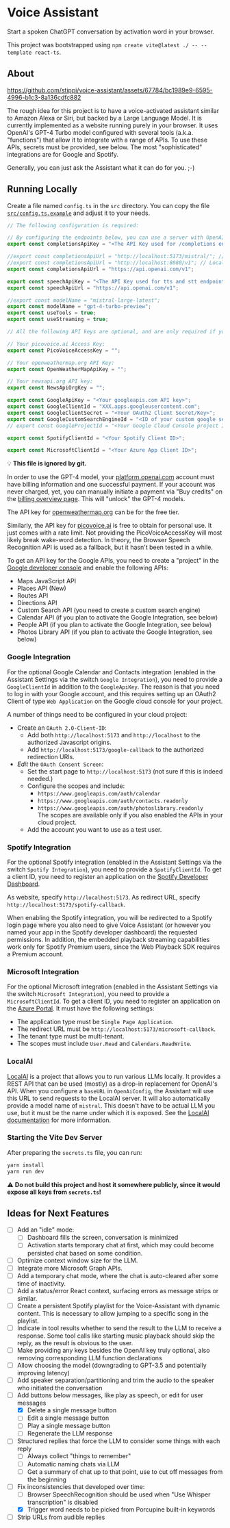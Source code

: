 # Voice Assistant

Start a spoken ChatGPT conversation by activation word in your browser.

This project was bootstrapped using `npm create vite@latest ./ -- --template react-ts`.

## About

https://github.com/stippi/voice-assistant/assets/67784/bc1989e9-6595-4996-b1c3-8a136cdfc882

The rough idea for this project is to have a voice-activated assistant similar to Amazon Alexa or Siri, but backed by a Large Language Model.
It is currently implemented as a website running purely in your browser.
It uses OpenAI's GPT-4 Turbo model configured with several tools (a.k.a. "functions") that allow it to integrate with a range of APIs.
To use these APIs, secrets must be provided, see below.
The most "sophisticated" integrations are for Google and Spotify.

Generally, you can just ask the Assistant what it can do for you. ;-)

## Running Locally

Create a file named `config.ts` in the `src` directory.
You can copy the file [`src/config.ts.example`](src/config.ts.example) and adjust it to your needs.

```typescript
// The following configuration is required:

// By configuring the endpoints below, you can use a server with OpenAI compatible REST API:
export const completionsApiKey = "<The API Key used for /completions endpoint>";

//export const completionsApiUrl = "http://localhost:5173/mistral/"; // Proxy for https://api.mistral.ai/v1/ due to CORS issues, see vite.config.ts
//export const completionsApiUrl = "http://localhost:8080/v1"; // LocalAI server, which needs to be started with --cors
export const completionsApiUrl = "https://api.openai.com/v1";

export const speechApiKey = "<The API Key used for tts and stt endpoints>";
export const speechApiUrl = "https://api.openai.com/v1";

//export const modelName = "mistral-large-latest";
export const modelName = "gpt-4-turbo-preview";
export const useTools = true;
export const useStreaming = true;

// All the following API keys are optional, and are only required if you want to use the corresponding features.

// Your picovoice.ai Access Key:
export const PicoVoiceAccessKey = "";

// Your openweathermap.org API Key:
export const OpenWeatherMapApiKey = "";

// Your newsapi.org API key:
export const NewsApiOrgKey = "";

export const GoogleApiKey = "<Your googleapis.com API key>";
export const GoogleClientId = "XXX.apps.googleusercontent.com";
export const GoogleClientSecret = "<Your OAuth2 Client Secret/Key>";
export const GoogleCustomSearchEngineId = "<ID of your custom google search engine configured for global search>";
// export const GoogleProjectId = "<Your Google Cloud Console project ID>"; // Needed for Google Vertex AI API (Gemini Pro)

export const SpotifyClientId = "<Your Spotify Client ID>";

export const MicrosoftClientId = "<Your Azure App Client ID>";
```

:bulb: **This file is ignored by git.**

In order to use the GPT-4 model, your [platform.openai.com](https://platform.openai.com/) account must have billing information and one successful payment.
If your account was never charged, yet, you can manually initiate a payment via "Buy credits" on the [billing overview page](https://platform.openai.com/account/billing/overview).
This will "unlock" the GPT-4 models.

The API key for [openweathermap.org](https://openweathermap.org/) can be for the free tier.

Similarly, the API key for [picovoice.ai](https://picovoice.ai) is free to obtain for personal use.
It just comes with a rate limit.
Not providing the PicoVoiceAccessKey will most likely break wake-word detection.
In theory, the Browser Speech Recognition API is used as a fallback, but it hasn't been tested in a while.

To get an API key for the Google APIs, you need to create a "project" in the [Google developer console](https://console.cloud.google.com) and enable the following APIs:

- Maps JavaScript API
- Places API (New)
- Routes API
- Directions API
- Custom Search API (you need to create a custom search engine)
- Calendar API (if you plan to activate the Google Integration, see below)
- People API (if you plan to activate the Google Integration, see below)
- Photos Library API (if you plan to activate the Google Integration, see below)

### Google Integration

For the optional Google Calendar and Contacts integration (enabled in the Assistant Settings via the switch `Google Integration`), you need to provide a `GoogleClientId` in addition to the `GoogleApiKey`.
The reason is that you need to log in with your Google account, and this requires setting up an OAuth2 Client of type `Web Application` on the Google cloud console for your project.

A number of things need to be configured in your cloud project:

- Create an `OAuth 2.0-Client-ID`:
  - Add both `http://localhost:5173` and `http://localhost` to the authorized Javascript origins.
  - Add `http://localhost:5173/google-callback` to the authorized redirection URIs.
- *Edit* the `OAuth Consent Screen`:
  - Set the start page to `http://localhost:5173` (not sure if this is indeed needed.)
  - Configure the scopes and include:
    - `https://www.googleapis.com/auth/calendar`
    - `https://www.googleapis.com/auth/contacts.readonly`
    - `https://www.googleapis.com/auth/photoslibrary.readonly`<br/>
    The scopes are available only if you also enabled the APIs in your cloud project.
  - Add the account you want to use as a test user.

### Spotify Integration

For the optional Spotify integration (enabled in the Assistant Settings via the switch `Spotify Integration`), you need to provide a `SpotifyClientId`.
To get a client ID, you need to register an application on the [Spotify Developer Dashboard](https://developer.spotify.com/dashboard/applications).

As website, specify `http://localhost:5173`.
As redirect URL, specify `http://localhost:5173/spotify-callback`.

When enabling the Spotify integration, you will be redirected to a Spotify login page where you also need to give Voice Assistant (or however you named your app in the Spotify developer dashboard) the requested permissions.
In addition, the embedded playback streaming capabilities work only for Spotify Premium users, since the Web Playback SDK requires a Premium account.

### Microsoft Integration

For the optional Microsoft integration (enabled in the Assistant Settings via the switch `Microsoft Integration`), you need to provide a `MicrosoftClientId`.
To get a client ID, you need to register an application on the [Azure Portal](https://portal.azure.com/).
It must have the following settings:
- The application type must be `Single Page Application`.
- The redirect URL must be `http://localhost:5173/microsoft-callback`.
- The tenant type must be multi-tenant.
- The scopes must include `User.Read` and `Calendars.ReadWrite`.

### LocalAI

[LocalAI](https://github.com/mudler/LocalAI) is a project that allows you to run various LLMs locally.
It provides a REST API that can be used (mostly) as a drop-in replacement for OpenAI's API.
When you configure a `baseURL` in `OpenAiConfig`, the Assistant will use this URL to send requests to the LocalAI server.
It will also automatically provide a model name of `mistral`.
This doesn't have to be actual LLM you use, but it must be the name under which it is exposed.
See the [LocalAI documentation](https://localai.io/docs/getting-started/manual/) for more information.

### Starting the Vite Dev Server

After preparing the `secrets.ts` file, you can run:

```bash
yarn install
yarn run dev
```

:warning: **Do not build this project and host it somewhere publicly, since it would expose all keys from `secrets.ts`!**

## Ideas for Next Features

- [ ] Add an "idle" mode:
  - [ ] Dashboard fills the screen, conversation is minimized
  - [ ] Activation starts temporary chat at first, which may could become persisted chat based on some condition.
- [ ] Optimize context window size for the LLM.
- [ ] Integrate more Microsoft Graph APIs.
- [ ] Add a temporary chat mode, where the chat is auto-cleared after some time of inactivity.
- [ ] Add a status/error React context, surfacing errors as message strips or similar.
- [ ] Create a persistent Spotify playlist for the Voice-Assistant with dynamic content.
  This is necessary to allow jumping to a specific song in the playlist.
- [ ] Indicate in tool results whether to send the result to the LLM to receive a response.
  Some tool calls like starting music playback should skip the reply, as the result is obvious to the user.
- [ ] Make providing any keys besides the OpenAI key truly optional, also removing corresponding LLM function declarations
- [ ] Allow choosing the model (downgrading to GPT-3.5 and potentially improving latency)
- [ ] Add speaker separation/partitioning and trim the audio to the speaker who initiated the conversation
- [ ] Add buttons below messages, like play as speech, or edit for user messages
  - [x] Delete a single message button
  - [ ] Edit a single message button
  - [ ] Play a single message button
  - [ ] Regenerate the LLM response
- [ ] Structured replies that force the LLM to consider some things with each reply
  - [ ] Always collect "things to remember"
  - [ ] Automatic naming chats via LLM
  - [ ] Get a summary of chat up to that point, use to cut off messages from the beginning
- [ ] Fix inconsistencies that developed over time:
  - [ ] Browser SpeechRecognition should be used when "Use Whisper transcription" is disabled
  - [x] Trigger word needs to be picked from Porcupine built-in keywords
- [ ] Strip URLs from audible replies
